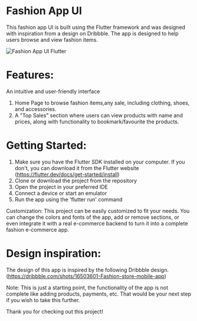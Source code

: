 # Fashion App UI

This fashion app UI is built using the Flutter framework and was designed with inspiration from a design on Dribbble. The app is designed to help users browse and view fashion items.

![Fashion App UI Flutter](https://user-images.githubusercontent.com/53341343/211968543-c07561ca-02ce-4f8b-86f1-70a902c36488.png)


# Features:

An intuitive and user-friendly interface
1. Home Page to browse fashion items,any sale, including clothing, shoes, and accessories.
2. A "Top Sales" section where users can view products with name and prices, along with functionality to bookmark/favourite the products.

# Getting Started:

1. Make sure you have the Flutter SDK installed on your computer. If you don't, you can download it from the Flutter website (https://flutter.dev/docs/get-started/install)
2. Clone or download the project from the repository
3. Open the project in your preferred IDE
4. Connect a device or start an emulator
5. Run the app using the 'flutter run' command

Customization:
This project can be easily customized to fit your needs. You can change the colors and fonts of the app, add or remove sections, or even integrate it with a real e-commerce backend to turn it into a complete fashion e-commerce app.

# Design inspiration:
The design of this app is inspired by the following Dribbble design.
(https://dribbble.com/shots/16503601-Fashion-store-mobile-app)

Note:
This is just a starting point, the functionality of the app is not complete like adding products, payments, etc. That would be your next step if you wish to take this further.

Thank you for checking out this project!


